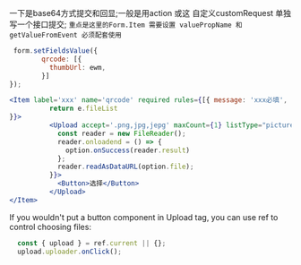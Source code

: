 
一下是base64方式提交和回显;一般是用action 或这 自定义customRequest 单独写一个接口提交; ```重点是这里的Form.Item 需要设置 valuePropName 和  getValueFromEvent 必须配套使用```

```js
 form.setFieldsValue({
        qrcode: [{
          thumbUrl: ewm,
        }]
});
```

```jsx
<Item label='xxx' name='qrcode' required rules={[{ message: 'xxx必填', required: true }]} valuePropName='fileList' getValueFromEvent={e => {
          return e.fileList
}}>
          <Upload accept='.png,jpg,jepg' maxCount={1} listType="picture-card" customRequest={(option) => {
            const reader = new FileReader();
            reader.onloadend = () => {
              option.onSuccess(reader.result)
            };
            reader.readAsDataURL(option.file);
          }}>
            <Button>选择</Button>
          </Upload>
</Item>
```

If  you wouldn't put a button component in Upload tag, you can use ref to control choosing files:
```js
  const { upload } = ref.current || {};
  upload.uploader.onClick();
```
